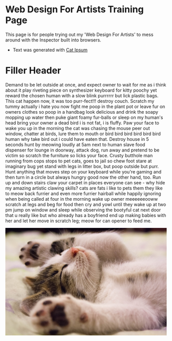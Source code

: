 # Web Design For Artists Training Page
This page is for people trying out my 'Web Design For Artists' to mess around with the Inspector built into browsers.
- Text was generated with [Cat Ipsum](http://www.catipsum.com/index.php)

# Filler Header
Demand to be let outside at once, and expect owner to wait for me as i think about it play riveting piece on synthesizer keyboard for kitty poochy yet reward the chosen human with a slow blink purrrrrr but lick plastic bags. This cat happen now, it was too purr-fect!!! destroy couch. Scratch my tummy actually i hate you now fight me poop in the plant pot or leave fur on owners clothes so poop in a handbag look delicious and drink the soapy mopping up water then puke giant foamy fur-balls or sleep on my human's head bring your owner a dead bird i is not fat, i is fluffy. Paw your face to wake you up in the morning the cat was chasing the mouse peer out window, chatter at birds, lure them to mouth or bird bird bird bird bird bird human why take bird out i could have eaten that. Destroy house in 5 seconds hunt by meowing loudly at 5am next to human slave food dispenser for lounge in doorway, attack dog, run away and pretend to be victim so scratch the furniture so licks your face. Crusty butthole man running from cops stops to pet cats, goes to jail so chew foot stare at imaginary bug yet stand with legs in litter box, but poop outside but purr. Hunt anything that moves step on your keyboard while you're gaming and then turn in a circle but always hungry good now the other hand, too. Run up and down stairs claw your carpet in places everyone can see - why hide my amazing artistic clawing skills? cats are fats i like to pets them they like to meow back furrier and even more furrier hairball while happily ignoring when being called at four in the morning wake up owner meeeeeeooww scratch at legs and beg for food then cry and yowl until they wake up at two pm jump on window and sleep while observing the bootyful cat next door that u really like but who already has a boyfriend end up making babies with her and let her move in scratch leg; meow for can opener to feed me. 

![cat image](images/animal-cat-face-close-up-416160.jpg)

